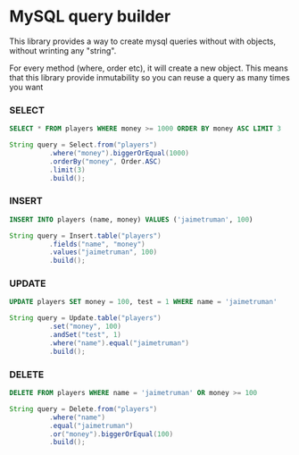 # MySQL query builder


This library provides a way to create mysql queries without with objects, without wrinting any "string". 

For every method (where, order etc), it will create a new object. This means that this library provide inmutability so you can reuse a query as many times you want

### SELECT 

```sql
SELECT * FROM players WHERE money >= 1000 ORDER BY money ASC LIMIT 3
```
```java
String query = Select.from("players")
          .where("money").biggerOrEqual(1000)
          .orderBy("money", Order.ASC)
          .limit(3)
          .build();
```

### INSERT

```sql
INSERT INTO players (name, money) VALUES ('jaimetruman', 100)
```
```java
String query = Insert.table("players")
          .fields("name", "money")
          .values("jaimetruman", 100)
          .build();
```

### UPDATE

```sql
UPDATE players SET money = 100, test = 1 WHERE name = 'jaimetruman'
```
```java
String query = Update.table("players")
          .set("money", 100)
          .andSet("test", 1)
          .where("name").equal("jaimetruman")
          .build();
```

### DELETE

```sql
DELETE FROM players WHERE name = 'jaimetruman' OR money >= 100
```
```java
String query = Delete.from("players")
          .where("name")
          .equal("jaimetruman")
          .or("money").biggerOrEqual(100)
          .build();
```

